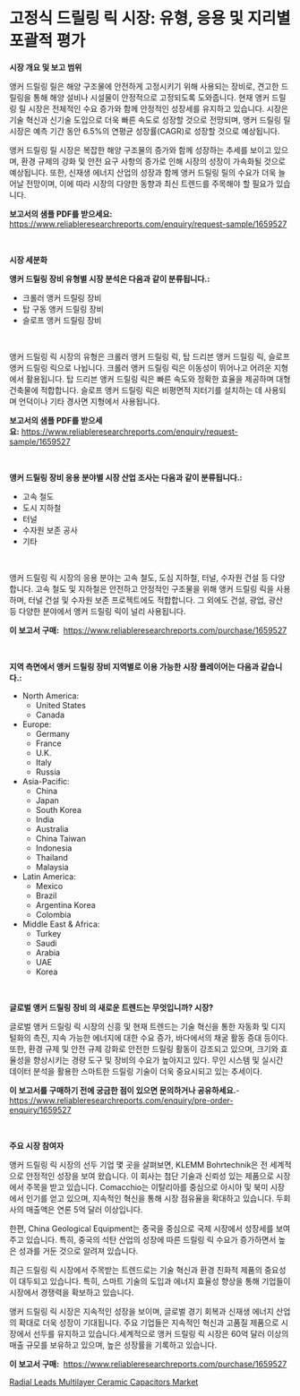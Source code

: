 <p><h1>고정식 드릴링 릭 시장: 유형, 응용 및 지리별 포괄적 평가</h1></p><p><strong>시장 개요 및 보고 범위</strong></p>
<p><p>앵커 드릴링 릴은 해양 구조물에 안전하게 고정시키기 위해 사용되는 장비로, 견고한 드릴링을 통해 해양 설비나 시설물이 안정적으로 고정되도록 도와줍니다. 현재 앵커 드릴링 릴 시장은 전체적인 수요 증가와 함께 안정적인 성장세를 유지하고 있습니다. 시장은 기술 혁신과 신기술 도입으로 더욱 빠른 속도로 성장할 것으로 전망되며, 앵커 드릴링 릴 시장은 예측 기간 동안 6.5%의 연평균 성장률(CAGR)로 성장할 것으로 예상됩니다. </p><p>앵커 드릴링 릴 시장은 복잡한 해양 구조물의 증가와 함께 성장하는 추세를 보이고 있으며, 환경 규제의 강화 및 안전 요구 사항의 증가로 인해 시장의 성장이 가속화될 것으로 예상됩니다. 또한, 신재생 에너지 산업의 성장과 함께 앵커 드릴링 릴의 수요가 더욱 늘어날 전망이며, 이에 따라 시장의 다양한 동향과 최신 트렌드를 주목해야 할 필요가 있습니다.</p></p>
<p><strong>보고서의 샘플 PDF를 받으세요:</strong> <a href="https://www.reliableresearchreports.com/enquiry/request-sample/1659527">https://www.reliableresearchreports.com/enquiry/request-sample/1659527</a></p>
<p>&nbsp;</p>
<p><strong>시장 세분화</strong></p>
<p><strong>앵커 드릴링 장비 유형별 시장 분석은 다음과 같이 분류됩니다.:</strong></p>
<p><ul><li>크롤러 앵커 드릴링 장비</li><li>탑 구동 앵커 드릴링 장비</li><li>슬로프 앵커 드릴링 장비</li></ul></p>
<p>&nbsp;</p>
<p><p>앵커 드릴링 릭 시장의 유형은 크롤러 앵커 드릴링 릭, 탑 드리븐 앵커 드릴링 릭, 슬로프 앵커 드릴링 릭으로 나뉩니다. 크롤러 앵커 드릴링 릭은 이동성이 뛰어나고 어려운 지형에서 활용됩니다. 탑 드리븐 앵커 드릴링 릭은 빠른 속도와 정확한 효율을 제공하며 대형 건축물에 적합합니다. 슬로프 앵커 드릴링 릭은 비평면적 지터기를 설치하는 데 사용되며 언덕이나 기타 경사면 지형에서 사용됩니다.</p></p>
<p><strong>보고서의 샘플 PDF를 받으세요:</strong>&nbsp;<a href="https://www.reliableresearchreports.com/enquiry/request-sample/1659527">https://www.reliableresearchreports.com/enquiry/request-sample/1659527</a></p>
<p>&nbsp;</p>
<p><strong> 앵커 드릴링 장비 응용 분야별 시장 산업 조사는 다음과 같이 분류됩니다.:</strong></p>
<p><ul><li>고속 철도</li><li>도시 지하철</li><li>터널</li><li>수자원 보존 공사</li><li>기타</li></ul></p>
<p>&nbsp;</p>
<p><p>앵커 드릴링 릭 시장의 응용 분야는 고속 철도, 도심 지하철, 터널, 수자원 건설 등 다양합니다. 고속 철도 및 지하철은 안전하고 안정적인 구조물을 위해 앵커 드릴링 릭을 사용하며, 터널 건설 및 수자원 보존 프로젝트에도 적합합니다. 그 외에도 건설, 광업, 광산 등 다양한 분야에서 앵커 드릴링 릭이 널리 사용됩니다.</p></p>
<p><strong>이 보고서 구매:</strong>&nbsp; <a href="https://www.reliableresearchreports.com/purchase/1659527">https://www.reliableresearchreports.com/purchase/1659527</a></p>
<p>&nbsp;</p>
<p><strong>지역 측면에서 앵커 드릴링 장비 지역별로 이용 가능한 시장 플레이어는 다음과 같습니다.:</strong></p>
<p><ul>
    <li>
        North America:
        <ul>
            <li>United States</li>
            <li>Canada</li>
        </ul>
    </li>
    <li>
        Europe:
        <ul>
            <li>Germany</li>
            <li>France</li>
            <li>U.K.</li>
            <li>Italy</li>
            <li>Russia</li>
        </ul>
    </li>
    <li>
        Asia-Pacific:
        <ul>
            <li>China</li>
            <li>Japan</li>
            <li>South Korea</li>
            <li>India</li>
            <li>Australia</li>
            <li>China Taiwan</li>
            <li>Indonesia</li>
            <li>Thailand</li>
            <li>Malaysia</li>
        </ul>
    </li>
    <li>
        Latin America:
        <ul>
            <li>Mexico</li>
            <li>Brazil</li>
            <li>Argentina Korea</li>
            <li>Colombia</li>
        </ul>
    </li>
    <li>
        Middle East & Africa:
        <ul>
            <li>Turkey</li>
            <li>Saudi</li>
            <li>Arabia</li>
            <li>UAE</li>
            <li>Korea</li>
        </ul>
    </li>
    </ul></p>
<p>&nbsp;</p>
<p><strong>글로벌 앵커 드릴링 장비 의 새로운 트렌드는 무엇입니까? 시장?</strong></p>
<p><p>글로벌 앵커 드릴링 릭 시장의 신흥 및 현재 트렌드는 기술 혁신을 통한 자동화 및 디지털화의 촉진, 지속 가능한 에너지에 대한 수요 증가, 바다에서의 채굴 활동 증대 등이다. 또한, 환경 규제 및 안전 규제 강화로 안전한 드릴링 활동이 강조되고 있으며, 크기와 효율성을 향상시키는 경량 도구 및 장비의 수요가 높아지고 있다. 무인 시스템 및 실시간 데이터 분석을 활용한 스마트한 드릴링 기술이 더욱 중요시되고 있는 추세이다.</p></p>
<p><strong>이 보고서를 구매하기 전에 궁금한 점이 있으면 문의하거나 공유하세요.</strong>- <a href="https://www.reliableresearchreports.com/enquiry/pre-order-enquiry/1659527">https://www.reliableresearchreports.com/enquiry/pre-order-enquiry/1659527</a></p>
<p>&nbsp;</p>
<p><strong>주요 시장 참여자</strong></p>
<p><p>앵커 드릴링 릭 시장의 선두 기업 몇 곳을 살펴보면, KLEMM Bohrtechnik은 전 세계적으로 안정적인 성장을 보여 왔습니다. 이 회사는 첨단 기술과 신뢰성 있는 제품으로 시장에서 주목을 받고 있습니다. Comacchio는 이탈리아를 중심으로 아시아 및 북미 시장에서 인기를 얻고 있으며, 지속적인 혁신을 통해 시장 점유율을 확대하고 있습니다. 두회사의 매출액은 연론 5억 달러 이상입니다.</p><p>한편, China Geological Equipment는 중국을 중심으로 국제 시장에서 성장세를 보여주고 있습니다. 특히, 중국의 석탄 산업의 성장에 따른 드릴링 릭 수요가 증가하면서 높은 성과를 거둔 것으로 알려져 있습니다.</p><p>최근 드릴링 릭 시장에서 주목받는 트렌드로는 기술 혁신과 환경 친화적 제품의 중요성이 대두되고 있습니다. 특히, 스마트 기술의 도입과 에너지 효율성 향상을 통해 기업들이 시장에서 경쟁력을 확보하고 있습니다.</p><p>앵커 드릴링 릭 시장은 지속적인 성장을 보이며, 글로벌 경기 회복과 신재생 에너지 산업의 확대로 더욱 성장이 기대됩니다. 주요 기업들은 지속적인 혁신과 고품질 제품으로 시장에서 선두를 유지하고 있습니다.세계적으로 앵커 드릴링 릭 시장은 60억 달러 이상의 매출 규모를 보유하고 있으며, 높은 성장률을 기록하고 있습니다.</p></p>
<p><strong>이 보고서 구매:</strong>&nbsp;&nbsp;<a href="https://www.reliableresearchreports.com/purchase/1659527">https://www.reliableresearchreports.com/purchase/1659527</a></p>
<p><p><a href="https://github.com/GroverBarry/Market-Research-Report-List-4/blob/main/radial-leads-multilayer-ceramic-capacitors-market.md">Radial Leads Multilayer Ceramic Capacitors Market</a></p></p>
